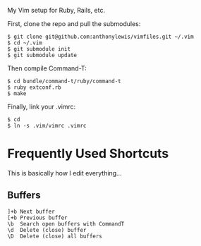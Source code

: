 My Vim setup for Ruby, Rails, etc.

First, clone the repo and pull the submodules:

```
$ git clone git@github.com:anthonylewis/vimfiles.git ~/.vim
$ cd ~/.vim
$ git submodule init
$ git submodule update
```

Then compile Command-T:

```
$ cd bundle/command-t/ruby/command-t
$ ruby extconf.rb
$ make
```

Finally, link your .vimrc:

```
$ cd
$ ln -s .vim/vimrc .vimrc
```

# Frequently Used Shortcuts

This is basically how I edit everything...

## Buffers

```
]+b Next buffer
[+b Previous buffer
\b  Search open buffers with CommandT
\d  Delete (close) buffer
\D  Delete (close) all buffers
```
